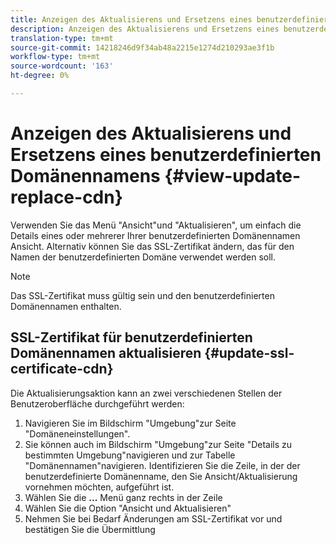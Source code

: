 ```yaml
---
title: Anzeigen des Aktualisierens und Ersetzens eines benutzerdefinierten Domänennamens
description: Anzeigen des Aktualisierens und Ersetzens eines benutzerdefinierten Domänennamens
translation-type: tm+mt
source-git-commit: 14218246d9f34ab48a2215e1274d210293ae3f1b
workflow-type: tm+mt
source-wordcount: '163'
ht-degree: 0%

---
```



# Anzeigen des Aktualisierens und Ersetzens eines benutzerdefinierten Domänennamens  {#view-update-replace-cdn}

Verwenden Sie das Menü &quot;Ansicht&quot;und &quot;Aktualisieren&quot;, um einfach die Details eines oder mehrerer Ihrer benutzerdefinierten Domänennamen Ansicht.
Alternativ können Sie das SSL-Zertifikat ändern, das für den Namen der benutzerdefinierten Domäne verwendet werden soll.

>[!NOTE]
>Das SSL-Zertifikat muss gültig sein und den benutzerdefinierten Domänennamen enthalten.

## SSL-Zertifikat für benutzerdefinierten Domänennamen aktualisieren {#update-ssl-certificate-cdn}

Die Aktualisierungsaktion kann an zwei verschiedenen Stellen der Benutzeroberfläche durchgeführt werden:

1. Navigieren Sie im Bildschirm &quot;Umgebung&quot;zur Seite &quot;Domäneneinstellungen&quot;.
1. Sie können auch im Bildschirm &quot;Umgebung&quot;zur Seite &quot;Details zu bestimmten Umgebung&quot;navigieren und zur Tabelle &quot;Domänennamen&quot;navigieren.
Identifizieren Sie die Zeile, in der der benutzerdefinierte Domänenname, den Sie Ansicht/Aktualisierung vornehmen möchten, aufgeführt ist.
1. Wählen Sie die **...** Menü ganz rechts in der Zeile
1. Wählen Sie die Option &quot;Ansicht und Aktualisieren&quot;
1. Nehmen Sie bei Bedarf Änderungen am SSL-Zertifikat vor und bestätigen Sie die Übermittlung

